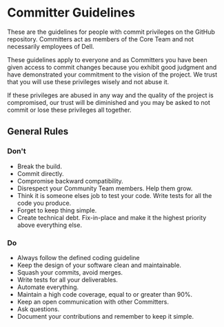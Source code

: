 <!--
Copyright (c) 2022 Dell Inc., or its subsidiaries. All Rights Reserved.

Licensed under the MPL, Version 2.0 (the "License");
you may not use this file except in compliance with the License.
You may obtain a copy of the License at

    https://www.mozilla.org/en-US/MPL/2.0/
-->

# Committer Guidelines

These are the guidelines for people with commit privileges on the GitHub repository. Committers act as members of the Core Team and not necessarily employees of Dell.

These guidelines apply to everyone and as Committers you have been given access to commit changes because you exhibit good judgment and have demonstrated your commitment to the vision of the project. We trust that you will use these privileges wisely and not abuse it.

If these privileges are abused in any way and the quality of the project is compromised, our trust will be diminished and you may be asked to not commit or lose these privileges all together.

## General Rules

### Don't

* Break the build.
* Commit directly.
* Compromise backward compatibility.
* Disrespect your Community Team members. Help them grow.
* Think it is someone elses job to test your code. Write tests for all the code you produce.
* Forget to keep thing simple.
* Create technical debt. Fix-in-place and make it the highest priority above everything else.

### Do

* Always follow the defined coding guideline
* Keep the design of your software clean and maintainable.
* Squash your commits, avoid merges.
* Write tests for all your deliverables.
* Automate everything.
* Maintain a high code coverage, equal to or greater than 90%.
* Keep an open communication with other Committers.
* Ask questions.
* Document your contributions and remember to keep it simple.